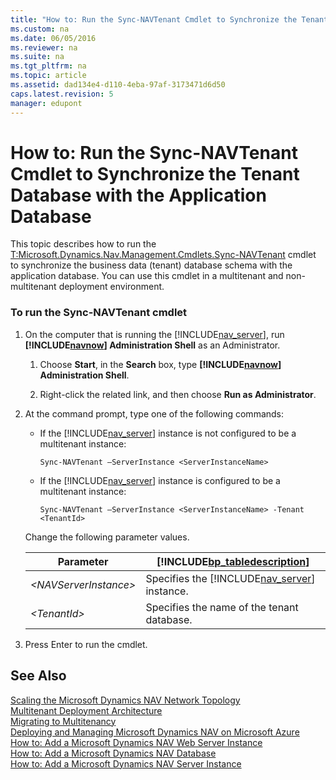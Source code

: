 ```yaml
---
title: "How to: Run the Sync-NAVTenant Cmdlet to Synchronize the Tenant Database with the Application Database"
ms.custom: na
ms.date: 06/05/2016
ms.reviewer: na
ms.suite: na
ms.tgt_pltfrm: na
ms.topic: article
ms.assetid: dad134e4-d110-4eba-97af-3173471d6d50
caps.latest.revision: 5
manager: edupont
---
```

# How to: Run the Sync-NAVTenant Cmdlet to Synchronize the Tenant Database with the Application Database
This topic describes how to run the [T:Microsoft.Dynamics.Nav.Management.Cmdlets.Sync\-NAVTenant](assetId:///T:Microsoft.Dynamics.Nav.Management.Cmdlets.Sync-NAVTenant) cmdlet to synchronize the business data \(tenant\) database schema with the application database. You can use this cmdlet in a multitenant and non\-multitenant deployment environment.  
  
### To run the Sync\-NAVTenant cmdlet  
  
1.  On the computer that is running the [!INCLUDE[nav_server](../dynamics-nav/includes/nav_server_md.md)], run **[!INCLUDE[navnow](../dynamics-nav/includes/navnow_md.md)] Administration Shell** as an Administrator.  
  
    1.  Choose **Start**, in the **Search** box, type **[!INCLUDE[navnow](../dynamics-nav/includes/navnow_md.md)] Administration Shell**.  
  
    2.  Right\-click the related link, and then choose **Run as Administrator**.  
  
2.  At the command prompt, type one of the following commands:  
  
    -   If the [!INCLUDE[nav_server](../dynamics-nav/includes/nav_server_md.md)] instance is not configured to be a multitenant instance:  
  
        ```  
        Sync-NAVTenant –ServerInstance <ServerInstanceName>  
        ```  
  
    -   If the [!INCLUDE[nav_server](../dynamics-nav/includes/nav_server_md.md)] instance is configured to be a multitenant instance:  
  
        ```  
        Sync-NAVTenant –ServerInstance <ServerInstanceName> -Tenant <TenantId>  
        ```  
  
     Change the following parameter values.  
  
    |Parameter|[!INCLUDE[bp_tabledescription](../dynamics-nav/includes/bp_tabledescription_md.md)]|  
    |---------------|---------------------------------------|  
    |*\<NAVServerInstance\>*|Specifies the [!INCLUDE[nav_server](../dynamics-nav/includes/nav_server_md.md)] instance.|  
    |*\<TenantId\>*|Specifies the name of the tenant database.|  
  
3.  Press Enter to run the cmdlet.  
  
## See Also  
 [Scaling the Microsoft Dynamics NAV Network Topology](../dynamics-nav/Scaling-the-Microsoft-Dynamics-NAV-Network-Topology.md)   
 [Multitenant Deployment Architecture](../dynamics-nav/Multitenant-Deployment-Architecture.md)   
 [Migrating to Multitenancy](../dynamics-nav/Migrating-to-Multitenancy.md)   
 [Deploying and Managing Microsoft Dynamics NAV on Microsoft Azure](../dynamics-nav/Deploying-and-Managing-Microsoft-Dynamics-NAV-on-Microsoft-Azure.md)   
 [How to: Add a Microsoft Dynamics NAV Web Server Instance](../Topic/How%20to:%20Add%20a%20Microsoft%20Dynamics%20NAV%20Web%20Server%20Instance.md)   
 [How to: Add a Microsoft Dynamics NAV Database](../Topic/How%20to:%20Add%20a%20Microsoft%20Dynamics%20NAV%20Database.md)   
 [How to: Add a Microsoft Dynamics NAV Server Instance](../Topic/How%20to:%20Add%20a%20Microsoft%20Dynamics%20NAV%20Server%20Instance.md)